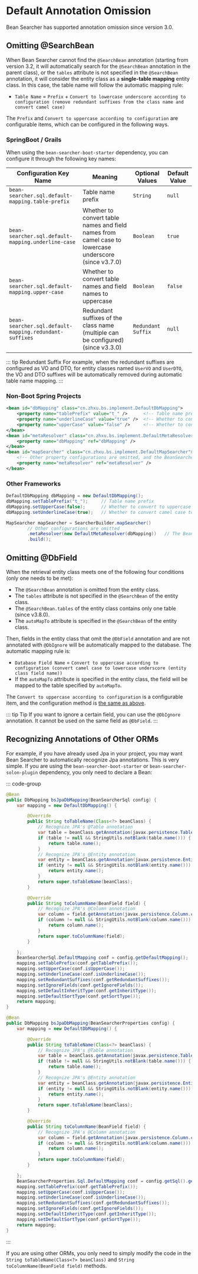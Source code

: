 # Default Annotation Omission

Bean Searcher has supported annotation omission since version 3.0.

## Omitting @SearchBean

When Bean Searcher cannot find the `@SearchBean` annotation (starting from version 3.2, it will automatically search for the `@SearchBean` annotation in the parent class), or the `tables` attribute is not specified in the `@SearchBean` annotation, it will consider the entity class as a **single-table mapping** entity class. In this case, the table name will follow the automatic mapping rule:

* `Table Name` = `Prefix` + `Convert to lowercase underscore according to configuration (remove redundant suffixes from the class name and convert camel case)`

The `Prefix` and `Convert to uppercase according to configuration` are configurable items, which can be configured in the following ways.

### SpringBoot / Grails

When using the `bean-searcher-boot-starter` dependency, you can configure it through the following key names:

Configuration Key Name | Meaning | Optional Values | Default Value
-|-|-|-
`bean-searcher.sql.default-mapping.table-prefix` | Table name prefix | `String` | `null`
`bean-searcher.sql.default-mapping.underline-case` | Whether to convert table names and field names from camel case to lowercase underscore (since v3.7.0) | `Boolean` | `true`
`bean-searcher.sql.default-mapping.upper-case` | Whether to convert table names and field names to uppercase | `Boolean` | `false`
`bean-searcher.sql.default-mapping.redundant-suffixes` | Redundant suffixes of the class name (multiple can be configured) (since v3.3.0) | `Redundant Suffix` | `null`

::: tip Redundant Suffix
For example, when the redundant suffixes are configured as VO and DTO, for entity classes named `UserVO` and `UserDTO`, the VO and DTO suffixes will be automatically removed during automatic table name mapping.
:::

### Non-Boot Spring Projects

```xml
<bean id="dbMapping" class="cn.zhxu.bs.implement.DefaultDbMapping">
    <property name="tablePrefix" value="t_" />      <!-- Table name prefix -->
    <property name="underlineCase" value="true" />  <!-- Whether to convert camel case to lowercase underscore -->
    <property name="upperCase" value="false" />     <!-- Whether to convert to uppercase -->
</bean>
<bean id="metaResolver" class="cn.zhxu.bs.implement.DefaultMetaResolver">
    <property name="dbMapping" ref="dbMapping" />
</bean>
<bean id="mapSearcher" class="cn.zhxu.bs.implement.DefaultMapSearcher">
    <!-- Other property configurations are omitted, and the BeanSearcher retriever is configured in the same way -->
    <property name="metaResolver" ref="metaResolver" />
</bean>
```

### Other Frameworks

```java
DefaultDbMapping dbMapping = new DefaultDbMapping();
dbMapping.setTablePrefix("t_");     // Table name prefix
dbMapping.setUpperCase(false);      // Whether to convert to uppercase
dbMapping.setUnderlineCase(true);   // Whether to convert camel case to lowercase underscore

MapSearcher mapSearcher = SearcherBuilder.mapSearcher()
        // Other configurations are omitted
        .metaResolver(new DefaultMetaResolver(dbMapping))   // The BeanSearcher retriever is configured in the same way
        .build();
```

## Omitting @DbField

When the retrieval entity class meets one of the following four conditions (only one needs to be met):

* The `@SearchBean` annotation is omitted from the entity class.
* The `tables` attribute is not specified in the `@SearchBean` of the entity class.
* The `@SearchBean.tables` of the entity class contains only one table (since v3.8.0).
* The `autoMapTo` attribute is specified in the `@SearchBean` of the entity class.

Then, fields in the entity class that omit the `@DbField` annotation and are not annotated with `@DbIgnore` will be automatically mapped to the database. The automatic mapping rule is:

* `Database Field Name` = `Convert to uppercase according to configuration (convert camel case to lowercase underscore (entity class field name))`
* If the `autoMapTo` attribute is specified in the entity class, the field will be mapped to the table specified by `autoMapTo`.

The `Convert to uppercase according to configuration` is a configurable item, and the configuration method is [the same as above](/en/guide/bean/aignore#Omitting-@SearchBean).

::: tip Tip
If you want to ignore a certain field, you can use the `@DbIgnore` annotation. It cannot be used on the same field as `@DbField`.
:::

## Recognizing Annotations of Other ORMs

For example, if you have already used Jpa in your project, you may want Bean Searcher to automatically recognize Jpa annotations. This is very simple. If you are using the `bean-searcher-boot-starter` or `bean-searcher-solon-plugin` dependency, you only need to declare a Bean:

::: code-group
```java [v4.3.5+]
@Bean
public DbMapping bsJpaDbMapping(BeanSearcherSql config) {
    var mapping = new DefaultDbMapping() {

        @Override
        public String toTableName(Class<?> beanClass) {
            // Recognize JPA's @Table annotation
            var table = beanClass.getAnnotation(javax.persistence.Table.class);
            if (table != null && StringUtils.notBlank(table.name())) {
                return table.name();
            }
            // Recognize JPA's @Entity annotation
            var entity = beanClass.getAnnotation(javax.persistence.Entity.class);
            if (entity != null && StringUtils.notBlank(entity.name())) {
                return entity.name();
            }
            return super.toTableName(beanClass);
        }

        @Override
        public String toColumnName(BeanField field) {
            // Recognize JPA's @Column annotation
            var column = field.getAnnotation(javax.persistence.Column.class);
            if (column != null && StringUtils.notBlank(column.name())) {
                return column.name();
            }
            return super.toColumnName(field);
        }

    };
    BeanSearcherSql.DefaultMapping conf = config.getDefaultMapping();
    mapping.setTablePrefix(conf.getTablePrefix());
    mapping.setUpperCase(conf.isUpperCase());
    mapping.setUnderlineCase(conf.isUnderlineCase());
    mapping.setRedundantSuffixes(conf.getRedundantSuffixes());
    mapping.setIgnoreFields(conf.getIgnoreFields());
    mapping.setDefaultInheritType(conf.getInheritType());
    mapping.setDefaultSortType(conf.getSortType());
    return mapping;
}
```

```java [v4.3.4-]
@Bean
public DbMapping bsJpaDbMapping(BeanSearcherProperties config) {
    var mapping = new DefaultDbMapping() {

        @Override
        public String toTableName(Class<?> beanClass) {
            // Recognize JPA's @Table annotation
            var table = beanClass.getAnnotation(javax.persistence.Table.class);
            if (table != null && StringUtils.notBlank(table.name())) {
                return table.name();
            }
            // Recognize JPA's @Entity annotation
            var entity = beanClass.getAnnotation(javax.persistence.Entity.class);
            if (entity != null && StringUtils.notBlank(entity.name())) {
                return entity.name();
            }
            return super.toTableName(beanClass);
        }

        @Override
        public String toColumnName(BeanField field) {
            // Recognize JPA's @Column annotation
            var column = field.getAnnotation(javax.persistence.Column.class);
            if (column != null && StringUtils.notBlank(column.name())) {
                return column.name();
            }
            return super.toColumnName(field);
        }

    };
    BeanSearcherProperties.Sql.DefaultMapping conf = config.getSql().getDefaultMapping();
    mapping.setTablePrefix(conf.getTablePrefix());
    mapping.setUpperCase(conf.isUpperCase());
    mapping.setUnderlineCase(conf.isUnderlineCase());
    mapping.setRedundantSuffixes(conf.getRedundantSuffixes());
    mapping.setIgnoreFields(conf.getIgnoreFields());
    mapping.setDefaultInheritType(conf.getInheritType());
    mapping.setDefaultSortType(conf.getSortType());
    return mapping;
}
```
:::

If you are using other ORMs, you only need to simply modify the code in the `String toTableName(Class<?> beanClass)` and `String toColumnName(BeanField field)` methods.
